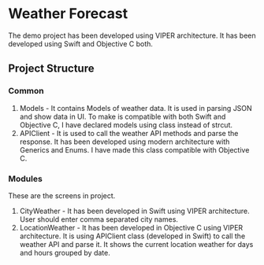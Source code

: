 # Weather Forecast

The demo project has been developed using VIPER architecture. It has been developed using Swift and Objective C both.

## Project Structure

### Common

1. Models - It contains Models of weather data. It is used in parsing JSON and show data in UI. To make is compatible with both Swift and Objective C, I have declared models using class instead of strcut.
2. APIClient - It is used to call the weather API methods and parse the response. It has been developed using modern architecture with Generics and Enums. I have made this class compatible with Objective C.

### Modules
These are the screens in project.
1. CityWeather - It has been developed in Swift using VIPER architecture. User should enter comma separated city names.
2. LocationWeather - It has been developed in Objective C using VIPER architecture. It is using APIClient class (developed in Swift) to call the weather API and parse it. It shows the current location weather for days and hours grouped by date.





